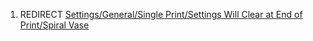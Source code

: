 1.  REDIRECT [Settings/General/Single Print/Settings Will Clear at End
    of Print/Spiral
    Vase](Settings/General/Single_Print/Settings_Will_Clear_at_End_of_Print/Spiral_Vase "wikilink")

